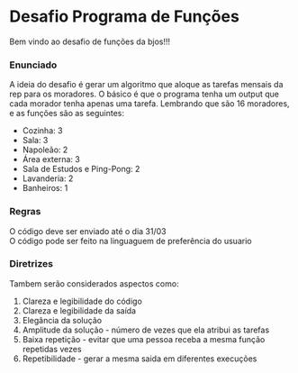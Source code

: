 # Desafio Programa de Funções

Bem vindo ao desafio de funções da bjos!!!

### Enunciado

A ideia do desafio é gerar um algoritmo que aloque as tarefas mensais da rep para os moradores.
O básico é que o programa tenha um output que cada morador tenha apenas uma tarefa. Lembrando que são 16 moradores, e as funções são as seguintes:
- Cozinha: 3
- Sala: 3
- Napoleão: 2
- Área externa: 3
- Sala de Estudos e Ping-Pong: 2
- Lavanderia: 2
- Banheiros: 1
 
### Regras

O código deve ser enviado até o dia 31/03  
O código pode ser feito na linguaguem de preferência do usuario
 
### Diretrizes

Tambem serão considerados aspectos como:
1. Clareza e legibilidade do código
2. Clareza e legibilidade da saída
3. Elegância da solução
3. Amplitude da solução - número de vezes que ela atribui as tarefas
4. Baixa repetição - evitar que uma pessoa receba a mesma função repetidas vezes
5. Repetibilidade - gerar a mesma saida em diferentes execuções




